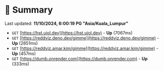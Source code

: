 # 📖 Summary
Last updated: **11/10/2024, 6:00:19 PG "Asia/Kuala_Lumpur"**

- `GET` [https://hst.ujol.dev](https://hst.ujol.dev) - **Up** (7067ms)
- `GET` [https://reddviz.deno.dev/gimme](https://reddviz.deno.dev/gimme) - **Up** (2851ms)
- `GET` [https://reddviz.amar.kim/gimme](https://reddviz.amar.kim/gimme) - **Up** (457ms)
- `GET` [https://dumb.onrender.com](https://dumb.onrender.com) - **Up** (333ms)
